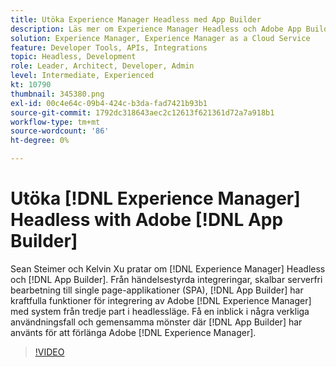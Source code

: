 ```yaml
---
title: Utöka Experience Manager Headless med App Builder
description: Läs mer om Experience Manager Headless och Adobe App Builder. Integrera AEM med tredjepartssystem, från händelsestyrda integreringar, skalbar serverfri bearbetning till single page-applikationer (SPA).
solution: Experience Manager, Experience Manager as a Cloud Service
feature: Developer Tools, APIs, Integrations
topic: Headless, Development
role: Leader, Architect, Developer, Admin
level: Intermediate, Experienced
kt: 10790
thumbnail: 345380.png
exl-id: 00c4e64c-09b4-424c-b3da-fad7421b93b1
source-git-commit: 1792dc318643aec2c12613f621361d72a7a918b1
workflow-type: tm+mt
source-wordcount: '86'
ht-degree: 0%

---
```


# Utöka [!DNL Experience Manager] Headless with Adobe [!DNL App Builder]

Sean Steimer och Kelvin Xu pratar om [!DNL Experience Manager] Headless och [!DNL App Builder]. Från händelsestyrda integreringar, skalbar serverfri bearbetning till single page-applikationer (SPA), [!DNL App Builder] har kraftfulla funktioner för integrering av Adobe [!DNL Experience Manager] med system från tredje part i headlessläge. Få en inblick i några verkliga användningsfall och gemensamma mönster där [!DNL App Builder] har använts för att förlänga Adobe [!DNL Experience Manager].

>[!VIDEO](https://video.tv.adobe.com/v/345380/?quality=12&learn=on)
